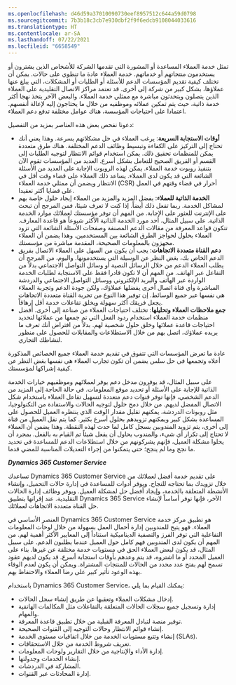 ```yaml
---
ms.openlocfilehash: d46d59a37010090730eef8957512c644a59d0798
ms.sourcegitcommit: 7b3b18c3cb7e930dbf2f9f6edcb9108044033616
ms.translationtype: HT
ms.contentlocale: ar-SA
ms.lasthandoff: 07/22/2021
ms.locfileid: "6658549"
---
```

تمثل خدمة العملاء المساعدة أو المشورة التي تقدمها الشركة للأشخاص الذين يشترون أو يستخدمون منتجاتهم أو خدماتهم. خدمة العملاء عادة ما تنطوي على حالات. يمكن أن تختلف كيفية تقديم المؤسسات الدعم للأسئلة أو الطلبات أو المشكلات، التي يبلغ عنها عملاؤها، بشكل كبير من شركة إلى أخرى. قد تعتمد مراكز الاتصال التقليدية على العملاء الذين يتصلون ويتحدثون مباشرة مع ممثلي خدمة العملاء. والبعض الآخر يتخذ نهجا أكثر خدمة ذاتية، حيث يتم تمكين عملائه وموظفيه من خلال ما يحتاجون إليه لإعالة أنفسهم. اعتمادا على احتياجات المؤسسة، هناك عوامل مختلفة تدفع دعم العملاء.

دعونا نفحص بعض هذه العناصر بمزيد من التفصيل:

 -  **أوقات الاستجابة السريعة**: يرغب العملاء في حل مشكلاتهم بسرعة. وهذا يعني أنك تحتاج إلى التركيز على الكفاءة وتبسيط وظائف الدعم المختلفة. هناك طرق متعددة يمكن للمنظمات تحقيق ذلك. يمكن استخدام قوائم الانتظار لتوجيه الطلبات إلى القسم أو الفريق الصحيح للتعامل بشكل أسرع. العديد من المؤسسات تقوم الآن بتنفيذ روبوت خدمة العملاء. يمكن لهذه الروبوت الإجابة على العديد من الأسئلة الشائعة التي قد يكون لدى العملاء. يساعد ذلك العملاء على قضاء وقت أقل في الانتظار ويضمن أن ممثلي خدمة العملاء (CSR) أحرار في قضاء وقتهم في العمل على قضايا أكثر تعقيدا.
 -  **الخدمة الذاتية للعملاء**: يفضل المزيد والمزيد من العملاء إيجاد حلول خاصة بهم لمشاكل الخدمة. ربما تفعل ذلك أيضاً. إذا كنت لا تعرف شيئا، فمن المرجح أن تبحث على الإنترنت للعثور على الإجابة. من المهم أن توفر مؤسستك لعملائك موارد الخدمة الذاتية. على سبيل المثال، أحد مورد الخدمة الذاتية الأكثر شيوعاً هو قاعدة المعارف. تتكون قواعد المعرفة من مقالات الدعم المصنفة وصفحات الأسئلة الشائعة التي تزود العملاء بحلول لحواجز الطرق الشائعة بين المستخدمين. وهذا يضمن أن العملاء مجهزون بالمعلومات الصحيحة، المقدمة مباشرة من مؤسستك.
 -  **دعم القناة متعددة الاتجاهات**: يجب أن يكون من السهل على العملاء الاتصال بفريق الدعم الخاص بك، بغض النظر عن الوسيلة التي يستخدمونها. واليوم، من المرجح أن يطلب العملاء الدعم من خلال الرسائل النصية أو وسائل التواصل الاجتماعي بدلاً من التفاعل عبر الهاتف. من المهم أن لا تكون قادرا فقط على الاستجابة لطلبات الخدمة الواردة عبر الهاتف والبريد الإلكتروني ووسائل التواصل الاجتماعي والدردشة المباشرة وأي قناة اتصال أخرى يفضلها عملاؤك، ولكن جودة الدعم وتجربة العملاء هي نفسها عبر جميع الوسائط. إن توفير هذا النوع من تجربة القناة متعددة الاتجاهات يجعل فريقك أكثر سهولة ويخلق تفاعلات خدمة أقل إرهاقاً.
 -  **جمع ملاحظات العملاء وتحليلها**: تختلف احتياجات العملاء من صناعة إلى أخرى. أفضل منظمات خدمة العملاء استخدام ردود الفعل التي تم جمعها من عملائها لتحديد احتياجات قاعدة عملائها وخلق حلول شخصية لهم. بدلاً من افتراض أنك تعرف ما يريده عملاؤك، اتصل بهم من خلال الاستطلاعات والمقابلات للحصول على منظور لنشاطك التجاري.

عادة ما تعرض المؤسسات التي تتفوق في تقديم خدمة العملاء جميع الخصائص المذكورة أعلاه وتجمعها في حل سلس يضمن أن تكون تجارب العملاء هي نفسها بغض النظر عن كيفية إشراكها لمؤسستك.

على سبيل المثال، قد يوفرون مدخل دعم يوفر لعملائهم وموظفيهم خيارات الخدمة الذاتية للإجابة على الأسئلة أو تحديد موقع المعلومات. في حالة الحاجة إلى المزيد من الدعم الشخصي، فإنها توفر قنوات دعم متعددة لتسهيل تفاعل العملاء باستخدام شكل الاتصال المفضل لديهم. من خلال دمج حلول لتوجيه الحالات والاستفادة من التكنولوجيا، مثل روبوتات الدردشة، يمكنهم تقليل مقدار الوقت الذي ينتظره العميل للحصول على المساعدة بشكل كبير ويمكنهم تزويدهم بحلول أسرع بكثير. كما يتم نقل العميل من قناة إلى أخرى، يتم تزويد المندوبين بسجل كامل لما حدث لهذه النقطة. وهذا يضمن أن العملاء لا تحتاج إلى تكرار أي شيء، والمندوب يحاول أن يفعل شيئاً تم القيام به بالفعل. بمجرد أن يحلوا مشكلة العميل، فإنهم يشركونهم من خلال استطلاعات الدعم للمساعدة في تحديد ما نجح وما لم ينجح؛ حتى يتمكنوا من إجراء التعديلات المناسبة للمضي قدما.

***Dynamics 365 Customer Service***

تساعدك Dynamics 365 Customer Service على تقديم خدمة أفضل لعملائك من خلال تزويدك بما تحتاجه للنجاح. ويوفر أدوات للمساعدة في إدارة حالات التحميل، وإنشاء الأنشطة المتعلقة بالخدمة، وإيجاد أفضل حل لمشكلة العميل. ويوفر وظائف إدارة الحالات التقليدية. عند إقرانها بتطبيق Dynamics 365 Service الآخر، فإنها توفر أساساً لإنشاء حل القناة متعددة الاتجاهات لعملائك.

العنصر الأساسي في Dynamics 365 Customer Service هو تطبيق مركز خدمة العملاء. فهو يتيح للمندوبين إدارة أحمال العمل بسهولة من خلال لوحات المعلومات التفاعلية التي توفر الفرز والتصفية الديناميكية استناداً إلى المعايير الأكثر أهمية لهم. من المهم أن يكون لدى المندوبين فهم كامل حول العميل عندما يطلبون الدعم. على سبيل المثال، قد يكون لبعض العملاء الحق في مستويات خدمة مختلفة عن غيرها. بناء على العميل المحدد أو ما اشتروه، قد يتم وعدهم بأوقات استجابة أسرع. قد يكون لديهم عقود تسمح لهم بفتح عدد محدد من الحالات للمنتجات المشتراة. ويمكن أن يكون لعدم الوفاء بهذه الوعود تأثير كبير على رضا العملاء والاحتفاظ بهم.

باستخدام Dynamics 365 Customer Service، يمكنك القيام بما يلي:

 -  إدخال مشكلات العملاء وتعقبها عن طريق إنشاء سجل الحالات.
 -  إدارة وتسجيل جميع سجلات الحالات المتعلقة بالتفاعلات مثل المكالمات الهاتفية والمهام.
 -  توفير منصة لتبادل المعرفة القبلية من خلال تطبيق قاعدة المعرفة.
 -  إنشاء قوائم الانتظار وحالات التوجيه إلى القنوات الصحيحة.
 -  إنشاء وتتبع مستويات الخدمة من خلال اتفاقيات مستوى الخدمة (SLAs).
 -  تعريف شروط الخدمة من خلال الاستحقاقات.
 -  إدارة الأداء والإنتاجية من خلال التقارير ولوحات المعلومات.
 -  إنشاء الخدمات وجدولتها.
 -  المشاركة في الدردشات.
 -  إدارة المحادثات عبر القنوات.

